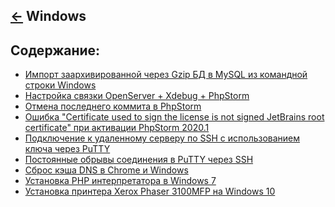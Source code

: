 [&larr;](../readme.md "Операционные системы") Windows
-----------------------------------------------------

<a name="content"></a>
## Содержание:

- [Импорт заархивированной через Gzip БД в MySQL из командной строки Windows](importing-a-gzip-database-into-mysql-from-the-windows-command-line.md)
- [Настройка связки OpenServer + Xdebug + PhpStorm](configuring-openserver-xdebug-phpstorm.md)
- [Отмена последнего коммита в PhpStorm](canceling-the-last-commit-in-phpstorm.md)
- [Ошибка "Certificate used to sign the license is not signed JetBrains root certificate" при активации PhpStorm 2020.1](certificate-used-to-sign-the-license-is-not-signed-jetbrains-root-certificate-error-when-activating-phpstorm-2020-1.md)
- [Подключение к удаленному серверу по SSH с использованием ключа через PuTTY](connecting-to-a-remote-server-via-ssh-using-a-key-via-putty.md)
- [Постоянные обрывы соединения в PuTTY через SSH](constant-connection-interruptions-in-putty-over-ssh.md)
- [Сброс кэша DNS в Chrome и Windows](resetting-the-dns-cache-in-chrome-and-windows.md)
- [Установка PHP интерпретатора в Windows 7](installing-php-interpreter-in-windows-7.md)
- [Установка принтера Xerox Phaser 3100MFP на Windows 10](installing-the-xerox-phaser-3100mfp-printer-on-windows-10.md)